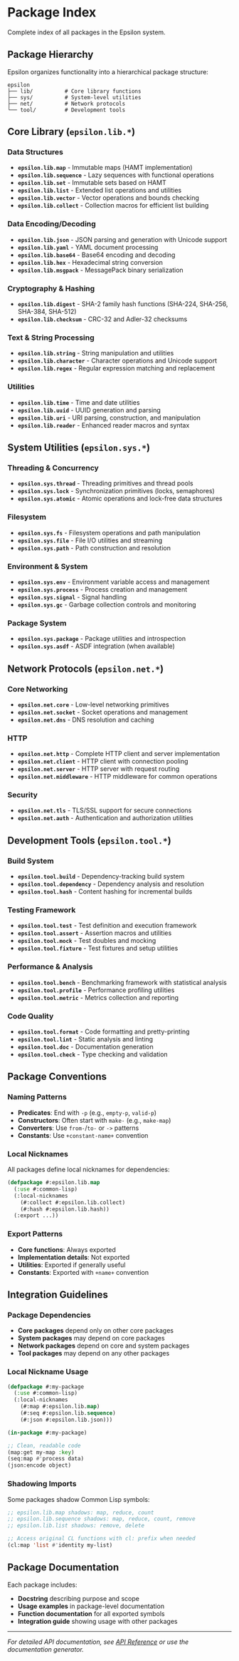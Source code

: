 # Package Index

Complete index of all packages in the Epsilon system.

## Package Hierarchy

Epsilon organizes functionality into a hierarchical package structure:

```
epsilon
├── lib/          # Core library functions
├── sys/          # System-level utilities  
├── net/          # Network protocols
└── tool/         # Development tools
```

## Core Library (`epsilon.lib.*`)

### Data Structures
- **`epsilon.lib.map`** - Immutable maps (HAMT implementation)
- **`epsilon.lib.sequence`** - Lazy sequences with functional operations
- **`epsilon.lib.set`** - Immutable sets based on HAMT
- **`epsilon.lib.list`** - Extended list operations and utilities
- **`epsilon.lib.vector`** - Vector operations and bounds checking
- **`epsilon.lib.collect`** - Collection macros for efficient list building

### Data Encoding/Decoding
- **`epsilon.lib.json`** - JSON parsing and generation with Unicode support
- **`epsilon.lib.yaml`** - YAML document processing
- **`epsilon.lib.base64`** - Base64 encoding and decoding
- **`epsilon.lib.hex`** - Hexadecimal string conversion
- **`epsilon.lib.msgpack`** - MessagePack binary serialization

### Cryptography & Hashing
- **`epsilon.lib.digest`** - SHA-2 family hash functions (SHA-224, SHA-256, SHA-384, SHA-512)
- **`epsilon.lib.checksum`** - CRC-32 and Adler-32 checksums

### Text & String Processing
- **`epsilon.lib.string`** - String manipulation and utilities
- **`epsilon.lib.character`** - Character operations and Unicode support
- **`epsilon.lib.regex`** - Regular expression matching and replacement

### Utilities
- **`epsilon.lib.time`** - Time and date utilities
- **`epsilon.lib.uuid`** - UUID generation and parsing
- **`epsilon.lib.uri`** - URI parsing, construction, and manipulation
- **`epsilon.lib.reader`** - Enhanced reader macros and syntax

## System Utilities (`epsilon.sys.*`)

### Threading & Concurrency
- **`epsilon.sys.thread`** - Threading primitives and thread pools
- **`epsilon.sys.lock`** - Synchronization primitives (locks, semaphores)
- **`epsilon.sys.atomic`** - Atomic operations and lock-free data structures

### Filesystem
- **`epsilon.sys.fs`** - Filesystem operations and path manipulation
- **`epsilon.sys.file`** - File I/O utilities and streaming
- **`epsilon.sys.path`** - Path construction and resolution

### Environment & System
- **`epsilon.sys.env`** - Environment variable access and management
- **`epsilon.sys.process`** - Process creation and management
- **`epsilon.sys.signal`** - Signal handling
- **`epsilon.sys.gc`** - Garbage collection controls and monitoring

### Package System
- **`epsilon.sys.package`** - Package utilities and introspection
- **`epsilon.sys.asdf`** - ASDF integration (when available)

## Network Protocols (`epsilon.net.*`)

### Core Networking
- **`epsilon.net.core`** - Low-level networking primitives
- **`epsilon.net.socket`** - Socket operations and management
- **`epsilon.net.dns`** - DNS resolution and caching

### HTTP
- **`epsilon.net.http`** - Complete HTTP client and server implementation
- **`epsilon.net.client`** - HTTP client with connection pooling
- **`epsilon.net.server`** - HTTP server with request routing
- **`epsilon.net.middleware`** - HTTP middleware for common operations

### Security
- **`epsilon.net.tls`** - TLS/SSL support for secure connections
- **`epsilon.net.auth`** - Authentication and authorization utilities

## Development Tools (`epsilon.tool.*`)

### Build System
- **`epsilon.tool.build`** - Dependency-tracking build system
- **`epsilon.tool.dependency`** - Dependency analysis and resolution
- **`epsilon.tool.hash`** - Content hashing for incremental builds

### Testing Framework
- **`epsilon.tool.test`** - Test definition and execution framework
- **`epsilon.tool.assert`** - Assertion macros and utilities
- **`epsilon.tool.mock`** - Test doubles and mocking
- **`epsilon.tool.fixture`** - Test fixtures and setup utilities

### Performance & Analysis
- **`epsilon.tool.bench`** - Benchmarking framework with statistical analysis
- **`epsilon.tool.profile`** - Performance profiling utilities
- **`epsilon.tool.metric`** - Metrics collection and reporting

### Code Quality
- **`epsilon.tool.format`** - Code formatting and pretty-printing
- **`epsilon.tool.lint`** - Static analysis and linting
- **`epsilon.tool.doc`** - Documentation generation
- **`epsilon.tool.check`** - Type checking and validation

## Package Conventions

### Naming Patterns
- **Predicates**: End with `-p` (e.g., `empty-p`, `valid-p`)
- **Constructors**: Often start with `make-` (e.g., `make-map`)
- **Converters**: Use `from-`/`to-` or `->` patterns
- **Constants**: Use `+constant-name+` convention

### Local Nicknames
All packages define local nicknames for dependencies:

```lisp
(defpackage #:epsilon.lib.map
  (:use #:common-lisp)
  (:local-nicknames
    (#:collect #:epsilon.lib.collect)
    (#:hash #:epsilon.lib.hash))
  (:export ...))
```

### Export Patterns
- **Core functions**: Always exported
- **Implementation details**: Not exported
- **Utilities**: Exported if generally useful
- **Constants**: Exported with `+name+` convention

## Integration Guidelines

### Package Dependencies
- **Core packages** depend only on other core packages
- **System packages** may depend on core packages
- **Network packages** depend on core and system packages
- **Tool packages** may depend on any other packages

### Local Nickname Usage
```lisp
(defpackage #:my-package
  (:use #:common-lisp)
  (:local-nicknames
    (#:map #:epsilon.lib.map)
    (#:seq #:epsilon.lib.sequence)
    (#:json #:epsilon.lib.json)))

(in-package #:my-package)

;; Clean, readable code
(map:get my-map :key)
(seq:map #'process data)
(json:encode object)
```

### Shadowing Imports
Some packages shadow Common Lisp symbols:

```lisp
;; epsilon.lib.map shadows: map, reduce, count
;; epsilon.lib.sequence shadows: map, reduce, count, remove
;; epsilon.lib.list shadows: remove, delete

;; Access original CL functions with cl: prefix when needed
(cl:map 'list #'identity my-list)
```

## Package Documentation

Each package includes:
- **Docstring** describing purpose and scope
- **Usage examples** in package-level documentation
- **Function documentation** for all exported symbols
- **Integration guide** showing usage with other packages

---

*For detailed API documentation, see [API Reference](api.md) or use the documentation generator.*